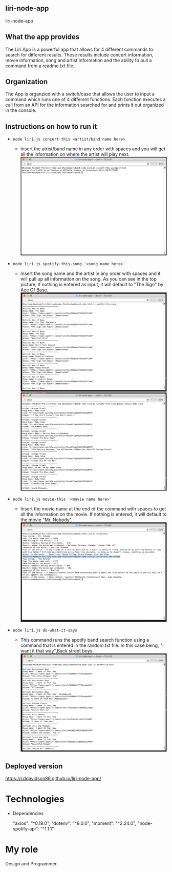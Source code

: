 ## liri-node-app
liri-node-app

## What the app provides

The Liri App is a powerful app that allows for 4 different commands to search for different results. These results include concert information, movie information, song and artist information and the ability to pull a command from a readme.txt file. 

## Organization 

The App is organzied with a switch/case that allows the user to input a command which runs one of 4 different functions. Each function executes a call from an API for the information searched for and prints it out organized in the console. 

## Instructions on how to run it

* `node liri.js concert-this <artist/band name here>`
    * Insert the atrist/band name in any order with spaces and you will get all the information on where the artist will play next.
![Image of concert-this](https://github.com/cddavidson86/liri-node-app/blob/master/images/Screen%20Shot%202019-06-25%20at%2010.05.10%20PM.png)



* `node liri.js spotify-this-song '<song name here>'`
    * Insert the song name and the artist in any order with spaces and it will pull up all information on the song. As you can see in the top picture, if nothing is entered as input, it will default to "The Sign" by Ace Of Base.
![Image of spotify-this-song](https://github.com/cddavidson86/liri-node-app/blob/master/images/Screen%20Shot%202019-06-25%20at%2010.05.46%20PM.png)
![Image of spotify-this-song](https://github.com/cddavidson86/liri-node-app/blob/master/images/Screen%20Shot%202019-06-25%20at%2010.06.22%20PM.png)



* `node liri.js movie-this '<movie name here>'`
    * Insert the movie name at the end of the command with spaces to get all the information on the movie. If nothing is entered, it will default to the movie "Mr. Nobody".
![Image of movie-this](https://github.com/cddavidson86/liri-node-app/blob/master/images/Screen%20Shot%202019-06-25%20at%2010.09.26%20PM.png)
    
    

* `node liri.js do-what-it-says`
    * This command runs the spotify band search function using a command that is entered in the random.txt file. In this case being, "I want it that way",Back street boys.
![Image of do-what-it-says](https://github.com/cddavidson86/liri-node-app/blob/master/images/Screen%20Shot%202019-06-25%20at%2010.10.06%20PM.png)
    
    
## Deployed version

https://cddavidson86.github.io/liri-node-app/

# Technologies

- Dependencies

    "axios": "^0.19.0",
    "dotenv": "^8.0.0",
    "moment": "^2.24.0",
    "node-spotify-api": "^1.1.1"

# My role

Design and Programmer. 

